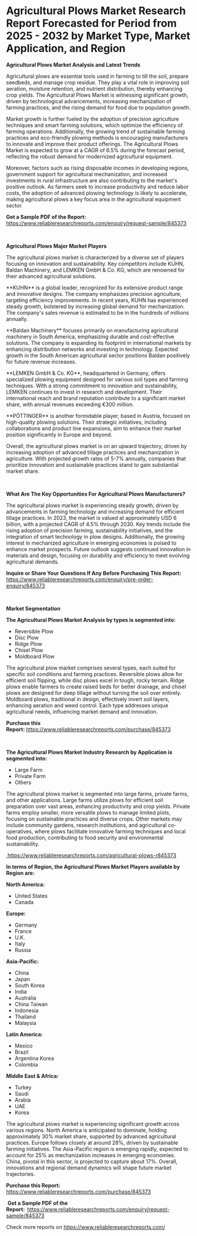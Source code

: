<p><h1>Agricultural Plows Market Research Report Forecasted for Period from 2025 -  2032 by Market Type, Market Application, and Region</h1></p><p><strong>Agricultural Plows Market Analysis and Latest Trends</strong></p>
<p><p>Agricultural plows are essential tools used in farming to till the soil, prepare seedbeds, and manage crop residue. They play a vital role in improving soil aeration, moisture retention, and nutrient distribution, thereby enhancing crop yields. The Agricultural Plows Market is witnessing significant growth, driven by technological advancements, increasing mechanization of farming practices, and the rising demand for food due to population growth.</p><p>Market growth is further fueled by the adoption of precision agriculture techniques and smart farming solutions, which optimize the efficiency of farming operations. Additionally, the growing trend of sustainable farming practices and eco-friendly plowing methods is encouraging manufacturers to innovate and improve their product offerings. The Agricultural Plows Market is expected to grow at a CAGR of 6.5% during the forecast period, reflecting the robust demand for modernized agricultural equipment.</p><p>Moreover, factors such as rising disposable incomes in developing regions, government support for agricultural mechanization, and increased investments in rural infrastructure are also contributing to the market's positive outlook. As farmers seek to increase productivity and reduce labor costs, the adoption of advanced plowing technology is likely to accelerate, making agricultural plows a key focus area in the agricultural equipment sector.</p></p>
<p><strong>Get a Sample PDF of the Report:&nbsp;</strong> <a href="https://www.reliableresearchreports.com/enquiry/request-sample/845373?utm_campaign=2203&utm_medium=2&utm_source=Github&utm_content=ia&utm_term=17022025&utm_id=agricultural-plows">https://www.reliableresearchreports.com/enquiry/request-sample/845373</a></p>
<p>&nbsp;</p>
<p><strong>Agricultural Plows Major Market Players</strong></p>
<p><p>The agricultural plows market is characterized by a diverse set of players focusing on innovation and sustainability. Key competitors include KUHN, Baldan Machinery, and LEMKEN GmbH & Co. KG, which are renowned for their advanced agricultural solutions.</p><p>**KUHN** is a global leader, recognized for its extensive product range and innovative designs. The company emphasizes precision agriculture, targeting efficiency improvements. In recent years, KUHN has experienced steady growth, bolstered by increasing global demand for mechanization. The company's sales revenue is estimated to be in the hundreds of millions annually.</p><p>**Baldan Machinery** focuses primarily on manufacturing agricultural machinery in South America, emphasizing durable and cost-effective solutions. The company is expanding its footprint in international markets by enhancing distribution networks and investing in technology. Expected growth in the South American agricultural sector positions Baldan positively for future revenue increases.</p><p>**LEMKEN GmbH & Co. KG**, headquartered in Germany, offers specialized plowing equipment designed for various soil types and farming techniques. With a strong commitment to innovation and sustainability, LEMKEN continues to invest in research and development. Their international reach and brand reputation contribute to a significant market share, with annual revenues exceeding €300 million.</p><p>**PÖTTINGER** is another formidable player, based in Austria, focused on high-quality plowing solutions. Their strategic initiatives, including collaborations and product line expansions, aim to enhance their market position significantly in Europe and beyond.</p><p>Overall, the agricultural plows market is on an upward trajectory, driven by increasing adoption of advanced tillage practices and mechanization in agriculture. With projected growth rates of 5-7% annually, companies that prioritize innovation and sustainable practices stand to gain substantial market share.</p></p>
<p>&nbsp;</p>
<p><strong>What Are The Key Opportunities For Agricultural Plows Manufacturers?</strong></p>
<p><p>The agricultural plows market is experiencing steady growth, driven by advancements in farming technology and increasing demand for efficient tillage practices. In 2023, the market is valued at approximately USD 6 billion, with a projected CAGR of 4.5% through 2030. Key trends include the rising adoption of precision farming, sustainability initiatives, and the integration of smart technology in plow designs. Additionally, the growing interest in mechanized agriculture in emerging economies is poised to enhance market prospects. Future outlook suggests continued innovation in materials and design, focusing on durability and efficiency to meet evolving agricultural demands.</p></p>
<p><strong>Inquire or Share Your Questions If Any Before Purchasing This Report:</strong> <a href="https://www.reliableresearchreports.com/enquiry/pre-order-enquiry/845373?utm_campaign=2203&utm_medium=2&utm_source=Github&utm_content=ia&utm_term=17022025&utm_id=agricultural-plows">https://www.reliableresearchreports.com/enquiry/pre-order-enquiry/845373</a></p>
<p>&nbsp;</p>
<p><strong>Market Segmentation</strong></p>
<p><strong>The Agricultural Plows Market Analysis by types is segmented into:</strong></p>
<p><ul><li>Reversible Plow</li><li>Disc Plow</li><li>Ridge Plow</li><li>Chisel Plow</li><li>Moldboard Plow</li></ul></p>
<p><p>The agricultural plow market comprises several types, each suited for specific soil conditions and farming practices. Reversible plows allow for efficient soil flipping, while disc plows excel in tough, rocky terrain. Ridge plows enable farmers to create raised beds for better drainage, and chisel plows are designed for deep tillage without turning the soil over entirely. Moldboard plows, traditional in design, effectively invert soil layers, enhancing aeration and weed control. Each type addresses unique agricultural needs, influencing market demand and innovation.</p></p>
<p><strong>Purchase this Report:&nbsp;</strong><a href="https://www.reliableresearchreports.com/purchase/845373?utm_campaign=2203&utm_medium=2&utm_source=Github&utm_content=ia&utm_term=17022025&utm_id=agricultural-plows">https://www.reliableresearchreports.com/purchase/845373</a></p>
<p>&nbsp;</p>
<p><strong>The Agricultural Plows Market Industry Research by Application is segmented into:</strong></p>
<p><ul><li>Large Farm</li><li>Private Farm</li><li>Others</li></ul></p>
<p><p>The agricultural plows market is segmented into large farms, private farms, and other applications. Large farms utilize plows for efficient soil preparation over vast areas, enhancing productivity and crop yields. Private farms employ smaller, more versatile plows to manage limited plots, focusing on sustainable practices and diverse crops. Other markets may include community gardens, research institutions, and agricultural co-operatives, where plows facilitate innovative farming techniques and local food production, contributing to food security and environmental sustainability.</p></p>
<p><a href="https://www.reliableresearchreports.com/agricultural-plows-r845373?utm_campaign=2203&utm_medium=2&utm_source=Github&utm_content=ia&utm_term=17022025&utm_id=agricultural-plows">&nbsp;https://www.reliableresearchreports.com/agricultural-plows-r845373</a></p>
<p><strong>In terms of Region, the Agricultural Plows Market Players available by Region are:</strong></p>
<p>
    <p> <strong> North America: </strong>
        <ul>
            <li>United States</li>
            <li>Canada</li>
        </ul>
        </p> 
    <p> <strong> Europe: </strong>
        <ul>
            <li>Germany</li>
            <li>France</li>
            <li>U.K.</li>
            <li>Italy</li>
            <li>Russia</li>
        </ul>
        </p> 
    <p> <strong> Asia-Pacific: </strong>
        <ul>
            <li>China</li>
            <li>Japan</li>
            <li>South Korea</li>
            <li>India</li>
            <li>Australia</li>
            <li>China Taiwan</li>
            <li>Indonesia</li>
            <li>Thailand</li>
            <li>Malaysia</li>
        </ul>
        </p> 
    <p> <strong> Latin America: </strong>
        <ul>
            <li>Mexico</li>
            <li>Brazil</li>
            <li>Argentina Korea</li>
            <li>Colombia</li>
        </ul>
        </p> 
    <p> <strong> Middle East & Africa: </strong>
        <ul>
            <li>Turkey</li>
            <li>Saudi</li>
            <li>Arabia</li>
            <li>UAE</li>
            <li>Korea</li>
        </ul>
    </p>
    </p>
<p><p>The agricultural plows market is experiencing significant growth across various regions. North America is anticipated to dominate, holding approximately 30% market share, supported by advanced agricultural practices. Europe follows closely at around 28%, driven by sustainable farming initiatives. The Asia-Pacific region is emerging rapidly, expected to account for 25% as mechanization increases in emerging economies. China, pivotal in this sector, is projected to capture about 17%. Overall, innovations and regional demand dynamics will shape future market trajectories.</p></p>
<p><strong>Purchase this Report: </strong><a href="https://www.reliableresearchreports.com/purchase/845373?utm_campaign=2203&utm_medium=2&utm_source=Github&utm_content=ia&utm_term=17022025&utm_id=agricultural-plows">https://www.reliableresearchreports.com/purchase/845373</a></p>
<p>&nbsp;<strong>Get a Sample PDF of the Report:&nbsp;&nbsp;</strong><a href="https://www.reliableresearchreports.com/enquiry/request-sample/845373?utm_campaign=2203&utm_medium=2&utm_source=Github&utm_content=ia&utm_term=17022025&utm_id=agricultural-plows">https://www.reliableresearchreports.com/enquiry/request-sample/845373</a></p>
<p><strong></strong></p>
<p>Check more reports on <a href="https://www.reliableresearchreports.com/?utm_campaign=2203&utm_medium=2&utm_source=Github&utm_content=ia&utm_term=17022025&utm_id=agricultural-plows">https://www.reliableresearchreports.com/</a></p>